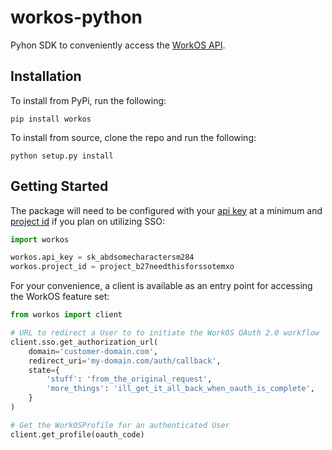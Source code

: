 # workos-python

Pyhon SDK to conveniently access the [WorkOS API](https://workos.com).

## Installation

To install from PyPi, run the following:
```
pip install workos
```

To install from source, clone the repo and run the following:
```
python setup.py install
```

## Getting Started

The package will need to be configured with your [api key](https://dashboard.workos.com/api-keys) at a minimum and [project id](https://dashboard.workos.com/sso/configuration) if you plan on utilizing SSO:
```python
import workos

workos.api_key = sk_abdsomecharactersm284
workos.project_id = project_b27needthisforssotemxo
```

For your convenience, a client is available as an entry point for accessing the WorkOS feature set:
```python
from workos import client

# URL to redirect a User to to initiate the WorkOS OAuth 2.0 workflow
client.sso.get_authorization_url(
    domain='customer-domain.com',
    redirect_uri='my-domain.com/auth/callback',
    state={
        'stuff': 'from_the_original_request',
        'more_things': 'ill_get_it_all_back_when_oauth_is_complete',
    }
)

# Get the WorkOSProfile for an authenticated User
client.get_profile(oauth_code)
```